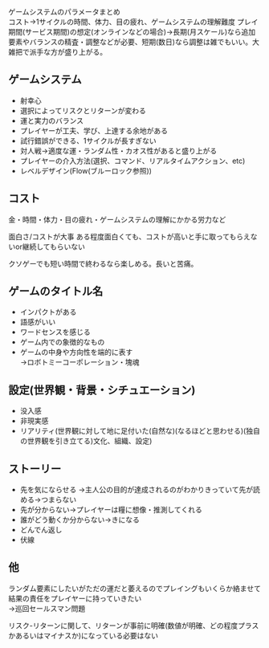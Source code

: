 ゲームシステムのパラメータまとめ  
コスト→1サイクルの時間、体力、目の疲れ、ゲームシステムの理解難度
プレイ期間(サービス期間)の想定(オンラインなどの場合)→長期(月スケール)なら追加要素やバランスの精査・調整などが必要、短期(数日)なら調整は雑でもいい。大雑把で派手な方が盛り上がる。

## ゲームシステム
- 射幸心
- 選択によってリスクとリターンが変わる
- 運と実力のバランス
- プレイヤーが工夫、学び、上達する余地がある
- 試行錯誤ができる、1サイクルが長すぎない
- 対人戦→適度な運・ランダム性・カオス性があると盛り上がる
- プレイヤーの介入方法(選択、コマンド、リアルタイムアクション、etc)
- レベルデザイン(Flow(ブルーロック参照))

## コスト
金・時間・体力・目の疲れ・ゲームシステムの理解にかかる労力など

面白さ/コストが大事
ある程度面白くても、コストが高いと手に取ってもらえないor継続してもらいない

クソゲーでも短い時間で終わるなら楽しめる。長いと苦痛。

## ゲームのタイトル名
- インパクトがある  
- 語感がいい  
- ワードセンスを感じる  
- ゲーム内での象徴的なもの  
- ゲームの中身や方向性を端的に表す  
→ロボトミーコーポレーション・塊魂  

## 設定(世界観・背景・シチュエーション)
- 没入感
- 非現実感
- リアリティ(世界観に対して地に足付いた(自然な)(なるほどと思わせる)(独自の世界観を引き立てる)文化、組織、設定)

## ストーリー
- 先を気にならせる
→主人公の目的が達成されるのがわかりきっていて先が読める→つまらない
- 先が分からない→プレイヤーは糧に想像・推測してくれる
- 誰がどう動くか分からない→きになる
- どんでん返し
- 伏線

## 他
ランダム要素にしたいがただの運だと萎えるのでプレイングもいくらか絡ませて結果の責任をプレイヤーに持っていきたい  
→巡回セールスマン問題  

リスク-リターンに関して、リターンが事前に明確(数値が明確、どの程度プラスかあるいはマイナスか)になっている必要はない
